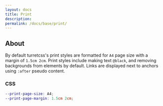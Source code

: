 ```yaml
---
layout: docs
title: Print
description: 
permalink: /docs/base/print/
---
```


## About

By default turretcss's print styles are formatted for `A4` page size with a margin of `1.5cm 2cm`. Print styles include making text `@black`, and removing backgrounds from elements by default. Links are displayed next to anchors using `:after` pseudo content.

### CSS

```scss
--print-page-size: A4;
--print-page-margin: 1.5cm 2cm;
```
